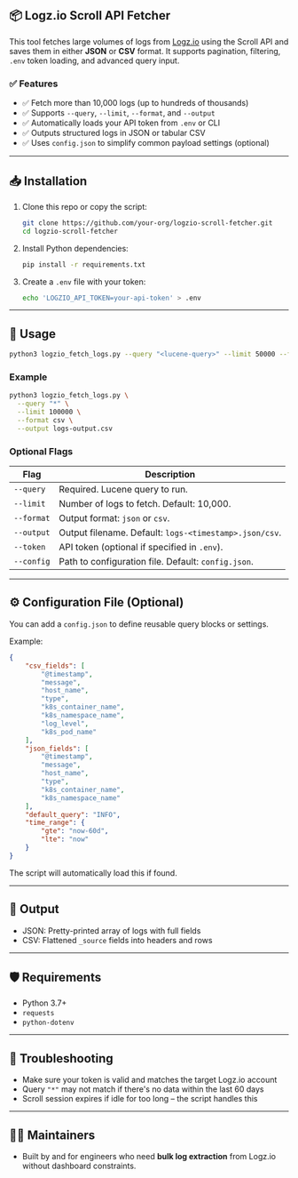 ## 📦 Logz.io Scroll API Fetcher

This tool fetches large volumes of logs from [Logz.io](https://logz.io/) using the Scroll API and saves them in either **JSON** or **CSV** format. It supports pagination, filtering, `.env` token loading, and advanced query input.

### ✅ Features

* ✅ Fetch more than 10,000 logs (up to hundreds of thousands)
* ✅ Supports `--query`, `--limit`, `--format`, and `--output`
* ✅ Automatically loads your API token from `.env` or CLI
* ✅ Outputs structured logs in JSON or tabular CSV
* ✅ Uses `config.json` to simplify common payload settings (optional)

---

## 📥 Installation

1. Clone this repo or copy the script:

   ```bash
   git clone https://github.com/your-org/logzio-scroll-fetcher.git
   cd logzio-scroll-fetcher
   ```

2. Install Python dependencies:

   ```bash
   pip install -r requirements.txt
   ```

3. Create a `.env` file with your token:

   ```bash
   echo 'LOGZIO_API_TOKEN=your-api-token' > .env
   ```

---

## 🧪 Usage

```bash
python3 logzio_fetch_logs.py --query "<lucene-query>" --limit 50000 --format json
```

### Example

```bash
python3 logzio_fetch_logs.py \
  --query "*" \
  --limit 100000 \
  --format csv \
  --output logs-output.csv
```
### Optional Flags

| Flag       | Description                                            |
| ---------- | ------------------------------------------------------ |
| `--query`  | Required. Lucene query to run.                         |
| `--limit`  | Number of logs to fetch. Default: 10,000.              |
| `--format` | Output format: `json` or `csv`.                        |
| `--output` | Output filename. Default: `logs-<timestamp>.json/csv`. |
| `--token`  | API token (optional if specified in `.env`).           |
| `--config` | Path to configuration file. Default: `config.json`.    |

---

## ⚙️ Configuration File (Optional)

You can add a `config.json` to define reusable query blocks or settings.

Example:

```json
{
    "csv_fields": [
        "@timestamp",
        "message",
        "host_name",
        "type",
        "k8s_container_name",
        "k8s_namespace_name",
        "log_level",
        "k8s_pod_name"
    ],
    "json_fields": [
        "@timestamp",
        "message",
        "host_name",
        "type",
        "k8s_container_name",
        "k8s_namespace_name"
    ],
    "default_query": "INFO",
    "time_range": {
        "gte": "now-60d",
        "lte": "now"
    }
}
```

The script will automatically load this if found.

---

## 📁 Output

* JSON: Pretty-printed array of logs with full fields
* CSV: Flattened `_source` fields into headers and rows

---

## 🛡 Requirements

* Python 3.7+
* `requests`
* `python-dotenv`

---

## 🧯 Troubleshooting

* Make sure your token is valid and matches the target Logz.io account
* Query `"*"` may not match if there's no data within the last 60 days
* Scroll session expires if idle for too long – the script handles this

---

## 👨‍💻 Maintainers

* Built by and for engineers who need **bulk log extraction** from Logz.io without dashboard constraints.
